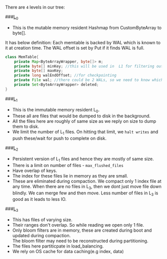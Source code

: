 There are `4` levels in our tree: 

###<u>L</u><sub>0</sub>

* This is the mutable memory resident Hashmap from CustomByteArray to byte[].

It has below definition:
Each memtable is backed by WAL which is known to it at creation time.
The WAL offset is set by Put if it finds WAL is full.
```java
class MemTable{
    private Map<ByteArrayWrapper, byte[]> m;
    private byte[] minKey; //this will be used in  L1 for filtering out reads
    private byte[] maxKey;
    private long walEndOffset; //for checkpointing
    private File wal; //there could be 2 WALs, so we need to know which to checkpoint.
    private Set<ByteArrayWrapper> deleted;
}
```

###<u>L</u><sub>1</sub>

* This is the immutable memory resident L<sub>0</sub>.
* These all are files that would be dumped to disk in the background.
* All the files here are roughly of same size as we reply on size to dump them to disk.
* We limit the number of L<sub>1</sub> files. On hitting that limit, we `halt writes` and push these/wait for push to complete on disk.


###<u>L</u><sub>2</sub>

* Persistent version of L<sub>1</sub> files and hence they are mostly of same size.
* There is a limit on number of files - `max_flushed_files`
* Have overlap of keys.
* The index for these files lie in memory as they are small.
* These are eliminated during compaction. We compact only 1 index file at any time.
  When there are no files in L<sub>3</sub>, then we dont just move file
  down blindly. We can merge few and then move.
  Less number of files in L<sub>3</sub> is good as it leads to less IO.
  
  
###<u>L</u><sub>3</sub>  
  
* This has files of varying size.
* Their ranges don't overlap. So while reading we open only 1 file.
* Only bloom filters are in memory, these are created during boot and updated during compaction.  
  The bloom filter may need to be reconstructed during partitioning.
* The files here partiticpate in load_balancing.
* We rely on OS cache for data caching(e.g index, data)
  
  
  

